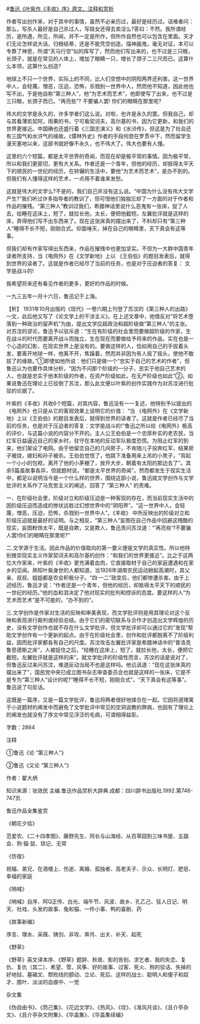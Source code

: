 #[鲁迅《叶紫作《丰收》序》原文、注释和赏析](https://www.vrrw.net/wx/9774.html)

作者写出创作来，对于其中的事情，虽然不必亲历过，最好是经历过。诘难者问：那么，写杀人最好是自己杀过人，写妓女还得去卖淫么?答曰：不然。我所谓经历，是所遇，所见，所闻，并不一定是所作，但所作自然也可以包含在里面。天才们无论怎样说大话，归根结蒂，还是不能凭空创造。描神画鬼，毫无对证，本可以专靠了神思，所谓“天马行空”似的挥写了，然而他们写出来的，也不过是三只眼，长颈子，就是在常见的人体上，增加了眼睛一只，增长了颈子二三尺而已。这算什么本领，这算什么创造?

地球上不只一个世界，实际上的不同，比人们空想中的阴阳两界还利害。这一世界中人，会轻蔑，憎恶，压迫，恐怖，杀戮别一世界中人，然而他不知道，因此他也写不出，于是他自称“第三种人”，他“为艺术而艺术”，他即使写了出来，也不过是三只眼，长颈子而已。“再亮些”? 不要骗人罢! 你们的眼睛在那里呢?

伟大的文学是永久的，许多学者们这么说。对啦，也许是永久的罢。但我自己，却与其看薄凯契阿，雨果的书，宁可看契诃夫，高尔基的书，因为它更新，和我们的世界更接近。中国确也还盛行着《三国志演义》和《水浒传》，但这是为了社会还有三国气和水浒气的缘故。《儒林外史》作者的手段何尝在罗贯中下，然而留学生漫天塞地以来，这部书就好像不永久，也不伟大了。伟大也要有人懂。

这里的六个短篇，都是太平世界的奇闻，而现在却是极平常的事情。因为极平常，所以和我们更密切，更有大关系。作者还是一个青年，但他的经历，却抵得太平天下的顺民的一世纪的经历，在转辗的生活中，要他“为艺术而艺术”，是办不到的。但我们有人懂得这样的艺术，一点用不着谁来发愁。

这就是伟大的文学么?不是的，我们自己并没有这么说。“中国为什么没有伟大文学产生?”我们听过许多指导者的教训了，但可惜他们独独忘却了一方面的对于作者和作品的摧残。“第三种人”教训过我们，希腊神话里说什么恶鬼有一张床，捉了人去，给睡在这床上，短了，就拉长他，太长，便把他截短。左翼批评就是这样的床，弄得他们写不出东西来了。现在这张床真的摆出来了，不料却只有“第三种人”睡得不长不短，刚刚合式。仰面唾天，掉在自己的眼睛里，天下真会有这等事。

但我们却有作家写得出东西来，作品在摧残中也更加坚实。不但为一大群中国青年读者所支持，当《电网外》在《文学新地》上以 《王伯伯》的题目发表后，就得到世界的读者了。这就是作者已经尽了当前的任务，也是对于压迫者的答复： 文学是战斗的!

我希望将来还有看见作者的更多，更好的作品的时候。

一九三五年一月十六日，鲁迅记于上海。



【析】 1931年10月出版的《现代》一卷六期上刊登了苏汶的《第三种人的出路》一文，此后他又写了《论文学上的干涉主义》。在上述文章中，他借反对“将艺术堕落到一种政治的留声机”为由，提出文学应超政治和超阶级做“第三种人”的主张。对苏汶的谬论，鲁迅予以驳斥道：“生在有阶级的社会里而要做超阶级的作家，生在战斗的时代而要离开战斗而独立，生在现在而要做给予将来的作品，实在也是一个心造的幻影，在现实世界上是没有的。要做这样的人，恰如用自己的手拔着头发，要离开地球一样，他离不开，焦躁着，然而并非因为有人摇了摇头，使他不敢拔了的缘故。”①即使如他所说：他们只是做一个“忠实于自己的艺术的作者”，但鲁迅认为也要作具体分析，“因为不问那个阶级的一分子，忠实于他自己艺术的人，也就是忠实于他本阶级的作者，在资产阶级如此，在无产阶级也如此”②。如果说鲁迅在理论上已驳倒了苏汶，那么此文便以叶紫的创作实践作为对苏汶进行批驳的论据了。

叶紫的《丰收》共收6个短篇，对其内容，鲁迅没有一一复述，他特别予以提出的《电网外》也只是从它的客观效果上说明它的价值： “当 《电网外》在《文学新地》上以《王伯伯》的题目发表后，就得到世界的读者了。这就是作者已经尽了当前的任务，也是对于压迫者的答复：文学是战斗的!”鲁迅之所以给《电网外》极高的评价，与这篇小说的内容分不开的。主人公王伯伯是一个忠厚朴实的老农民，当红军日益逼近自己的家乡时，驻守在本地的反动军队极度恐慌。为阻止红军的到来，他们架设了电网。由于他留恋自己的几间房子，不肯随儿子投奔红军，结果房子被烧，媳妇和孙子被杀。王伯伯觉悟了，他跳下准备用来上吊的小凳子，“背起一个小小的包袱，离开了他的小茅棚了，放开大步，朝着有太阳的那边去了”。其余5篇虽故事各异，但就题材说，“都是太平世界的奇闻”。然而都发生于现实生活中，都足以说明当今是一个什么样的世界，围绕这部小说，鲁迅就文学创作与文学批评的关系作了马克思主义的阐述，回答了 “第三种人” 的责难。

一、在阶级社会里，阶级对立和阶级压迫是一种客现的存在，而当前现实生活中的因阶级压迫而造成的惨状远胜过幻想世界中的“阴阳界”。“这一世界中人，会轻蔑，憎恶，压迫，恐怖，杀戮别一世界中人”。《丰收》 中所反映出的阶级对立和阶级压迫就是最好的证明。与之相反，“第三种人”妄图在自己作品中回避这残酷的现实，妄图粉饰太平，既是自欺，又是欺人，鲁迅责问苏汶道：“‘再亮些’?不要骗人罢!你们的眼睛在那里呢?”

二.文学源于生活。因此作品的价值取向的第一要义便是文学的真实性。所以他特别推崇现实主义作家契诃夫和高尔基的创作：“和我们的世界更接近”。比之于这两位大作家来，叶紫的《丰收》更充满着血肉，它直接取材于自己的家庭遭遇和在家乡的见闻。熟知叶紫身世的人都知道，当1926年湖南农民运动掀起高潮时，其父亲、叔叔、姐姐都是农会积极分子。“四·一二”政变后，他们都惨遭杀害。由于上述经历，鲁迅才说：“作者还是一个青年，但他的经历，却抵得太平天下的顺民的一世纪的经历。”他的血和泪决定了他对现实的批判和控诉的态度。要这样的人“为艺术而艺术”是不可能的，“办不到的”。

三.文学创作是作家对生活的反映和审美表现，而文学批评则是用其理论对这个反映和表现进行裁判或经验总结。由于它们的密切联系与合作才创造出文学辉煌的历史，没有文学创作也就不存在什么文学批评，但文学批评却可以通过它的“发现”帮助文学创作有一个更新的起点。由于在阶级社会里，创作和批评都脱离不了阶级利益，因而批评家都各有自己的尺度。苏汶攻击左翼批评家是希腊神话中的“普洛克鲁思德斯之床”，人被捉住之后，“给睡在这床上，短了，就拉长他，太长，便把它截短。左翼批评就是这样的床”。就文学批评的阶级性而言，苏汶的话是说对了，但鲁迅反过来问苏汶，难道反动当局不也是这样吗。他讥讽道：“现在这张床真的摆出来了”，国民党中央已成立图书杂志审查委员会也就是这样的一张床，它是不是专为“第三种人”设计的呢?“睡得不长不短，刚刚合式”，“天下真会有这等事”。鲁迅说了句反话。

这既是一篇序，又是一篇文学批评，鲁迅将两者很好地揉合在一起。它因将道理寓于小说题材的阐发中而避免了文学批评中常见的空洞说教的弊病，也因有了理论上的阐发也就没有了序文中常见浮泛的毛病，可谓相得益彰。

字数：2864

注释

①鲁迅《论 “第三种人”》

②鲁迅《又论 “第三种人”》

作者：翟大炳

知识来源：张效民 主编.鲁迅作品赏析大辞典.成都：四川辞书出版社.1992.第746-747页.

鲁迅作品全集鉴赏

《朝花夕拾》

范爱农、《二十四孝图》、藤野先生、阿长与山海经、从百草园到三味书屋、五猖会、狗·猫·鼠、琐记、无常

《仿徨》

祝福、弟兄、在酒楼上、伤逝、离婚、孤独者、高老夫子、示众、长明灯、肥皂、幸福的家庭

《呐喊》

《呐喊》自序、阿Q正传、白光、端午节、风波、故乡、孔乙己、狂人日记、明天、社戏、头发的故事、兔和猫、一件小事、鸭的喜剧、药

《故事新编》

序言、理水、采薇、铸剑、非攻、奔月、出关、补天、起死

《野草》

《野草》英文译本序、《野草》题辞、秋夜、影的告别、求乞者、我的失恋、复仇、复仇〔其二〕、希望、雪、风筝、好的故事、过客、死火、狗的驳诘、失掉的好地狱、墓碣文、颓败线的颤动、立论、死后、这样的战士、聪明人和傻子和奴才、腊叶、淡淡的血痕中、一觉

杂文集

《伪自由书》、《而己集》、《花边文学》、《热风》、《坟》、《准风月谈》、《且介亭杂文》、《且介亭杂文附集》、《华盖集》、《华盖集续编》

